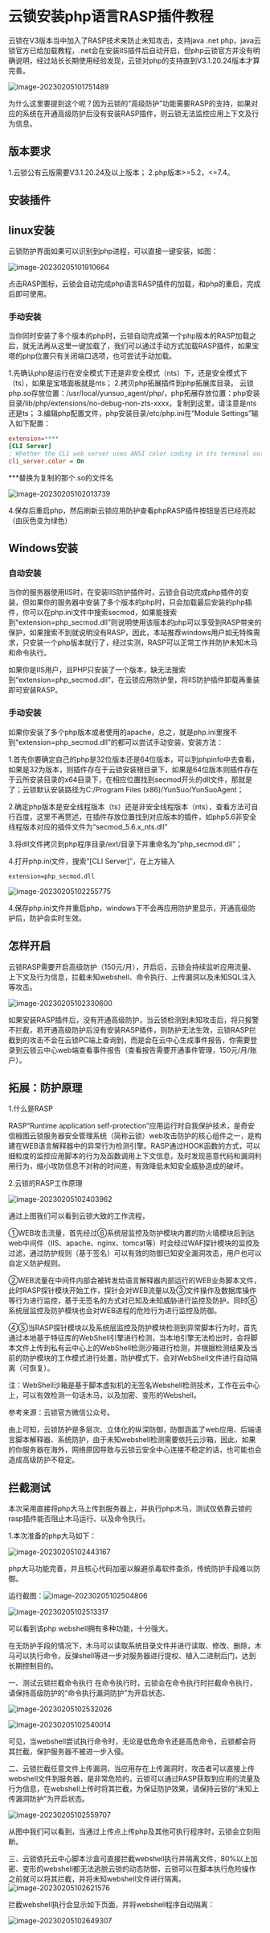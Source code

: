 # 云锁安装php语言RASP插件教程

云锁在V3版本当中加入了RASP技术来防止未知攻击，支持java .net php，java云锁官方已给加载教程，.net会在安装IIS插件后自动开启，但php云锁官方并没有明确说明，经过站长长期使用经验发现，云锁对php的支持直到V3.1.20.24版本才算完善。

![image-20230205101751489](tp/云锁安装php语言RASP插件教程.tp/image-20230205101751489.png)

为什么这里要提到这个呢？因为云锁的“高级防护”功能需要RASP的支持，如果对应的系统在开通高级防护后没有安装RASP插件，则云锁无法监控应用上下文及行为信息。

## **版本要求**

1.云锁公有云版需要V3.1.20.24及以上版本；
2.php版本>=5.2，<=7.4。

## 安装插件

## **linux安装**

云锁防护界面如果可以识别到php进程，可以直接一键安装，如图：

![image-20230205101910664](tp/云锁安装php语言RASP插件教程.tp/image-20230205101910664.png)

点击RASP图标，云锁会自动完成php语言RASP插件的加载，和php的重启，完成后即可使用。

### **手动安装**

当你同时安装了多个版本的php时，云锁自动完成第一个php版本的RASP加载之后，就无法再从这里一键加载了，我们可以通过手动方式加载RASP插件，如果宝塔的php位置只有关闭端口选项，也可尝试手动加载。

1.先确认php是运行在安全模式下还是非安全模式（nts）下，还是安全模式下（ts），如果是宝塔面板就是nts；
2.拷贝php拓展插件到php拓展库目录。
云锁php.so存放位置：/usr/local/yunsuo_agent/php/，php拓展存放位置：php安装目录/lib/php/extensions/no-debug-non-zts-xxxx，复制到这里，请注意是nts还是ts；
3.编辑php配置文件，php安装目录/etc/php.ini在“Module Settings”输入如下配置：

```ini
extension=****
[CLI Server]
; Whether the CLI web server uses ANSI color coding in its terminal output.
cli_server.color = On
```

***替换为复制的那个.so的文件名

![image-20230205102013739](tp/云锁安装php语言RASP插件教程.tp/image-20230205102013739.png)

4.保存后重启php，然后刷新云锁应用防护查看phpRASP插件按钮是否已经亮起（由灰色变为绿色）

## Windows安装

### 自动安装

当你的服务器使用IIS时，在安装IIS防护插件时，云锁会自动完成php插件的安装，但如果你的服务器中安装了多个版本的php时，只会加载最后安装的php插件，你可以在php.ini文件中搜索secmod，如果能搜索到“extension=php_secmod.dll”则说明使用该版本的php可以享受到RASP带来的保护，如果搜索不到就说明没有RASP，因此，本站推荐windows用户如无特殊需求，只安装一个php版本就行了，经过实测，RASP可以正常工作并防护未知木马和命令执行。

如果你是IIS用户，且PHP只安装了一个版本，缺无法搜索到“extension=php_secmod.dll”，在云锁应用防护里，将IIS防护插件卸载再重装即可安装RASP。

### 手动安装



如果你安装了多个php版本或者使用的apache，总之，就是php.ini里搜不到“extension=php_secmod.dll”的都可以尝试手动安装，安装方法：

1.首先你要确定自己的php是32位版本还是64位版本，可以到phpinfo中去查看，如果是32为版本，则插件存在于云锁安装根目录下，如果是64位版本则插件存在于云所安装目录的x64目录下，在相应位置找到secmod开头的dll文件，那就是了；云锁默认安装路径为C:/Program Files (x86)/YunSuo/YunSuoAgent；

2.确定php版本是安全线程版本（ts）还是非安全线程版本（nts），查看方法可自行百度，这里不再赘述，在插件存放位置找到对应版本的插件，如php5.6非安全线程版本对应的插件文件为“secmod_5.6.x_nts.dll”

3.将dll文件拷贝到php程序目录/ext/目录下并重命名为“php_secmod.dll”；

4.打开php.ini文件，搜索“[CLI Server]”，在上方输入

```solidity
extension=php_secmod.dll
```

![image-20230205102255775](tp/云锁安装php语言RASP插件教程.tp/image-20230205102255775.png)

4.保存php.ini文件并重启php，windows下不会再应用防护里显示，开通高级防护后，防护会实时生效。

## 怎样开启

云锁RASP需要开启高级防护（150元/月），开启后，云锁会持续监听应用流量、上下文及行为信息，拦截未知webshell、命令执行、上传漏洞以及未知SQL注入等攻击。

![image-20230205102330600](tp/云锁安装php语言RASP插件教程.tp/image-20230205102330600.png)

如果安装RASP插件后，没有开通高级防护，当云锁检测到未知攻击后，将只报警不拦截，若开通高级防护后没有安装RASP插件，则防护无法生效，云锁RASP拦截到的攻击不会在云锁PC端上查询到，而是会在云中心生成事件报告，你需要登录到云锁云中心web端查看事件报告（查看报告需要开通事件管理，150元/月/账户）。

## 拓展：防护原理

1.什么是RASP

RASP“Runtime application self-protection”应用运行时自我保护技术，是奇安信椒图云锁服务器安全管理系统（简称云锁）web攻击防护的核心组件之一，是构建在WEB语言解释器中的异常行为检测引擎。RASP通过HOOK函数的方式，可以细粒度的监控应用脚本的行为及函数调用上下文信息，及时发现恶意代码和漏洞利用行为，缩小攻防信息不对称的时间差，有效降低未知安全威胁造成的破坏。

2.云锁的RASP工作原理

![image-20230205102403962](tp/云锁安装php语言RASP插件教程.tp/image-20230205102403962.png)

通过上图我们可以看到云锁大致的工作流程，

①WEB攻击流量，首先经过⑥系统层监控及防护模块内置的防火墙模块后到达web中间件（IIS、apache、nginx、tomcat等）时会经过WAF探针模块的监控及过滤，通过防护规则（基于签名）可以有效的防御已知安全漏洞攻击，用户也可以自定义防护规则。

②WEB流量在中间件内部会被转发给语言解释器内部运行的WEB业务脚本文件，此时RASP探针模块开始工作，探针会对WEB流量以及③文件操作及数据库操作等行为进行监控，基于无签名的方式对已知及未知威胁进行监控及防护。同时⑥系统层监控及防护模块也会对WEB进程的危险行为进行监控及防御。

④⑤当RASP探针模块以及系统层监控及防护模块检测到异常脚本行为时，首先通过本地基于特征库的WebShell引擎进行检测，当本地引擎无法检出时，会将脚本文件上传到私有云中心上的WebShell检测沙箱进行检测，并根据检测结果及当前的防护模块的工作模式进行处置，防护模式下，会对WebShell文件进行自动隔离（可恢复）。

注：WebShell沙箱是基于脚本虚拟机的无签名Webshell检测技术，工作在云中心上，可以有效检测一句话木马，以及加密、变形的Webshell。

参考来源：云锁官方微信公众号。

由上可知，云锁防护是多层次、立体化的纵深防御，防御涵盖了web应用、后端语言脚本解释器、系统防护，由于未知webshell检测需要依托云沙箱，因此，如果的你服务器在海外，网络原因导致与云锁云安全中心连接不稳定的话，也可能也会造成高级防护不稳定。

## 拦截测试

本次采用直接将php大马上传到服务器上，并执行php木马，测试仅依靠云锁的rasp插件能否阻止木马运行、以及命令执行。

1.本次准备的php大马如下：

![image-20230205102443167](tp/云锁安装php语言RASP插件教程.tp/image-20230205102443167.png)

php大马功能完善，并且核心代码加密以躲避杀毒软件查杀，传统防护手段难以防御。

运行截图：![image-20230205102504806](tp/云锁安装php语言RASP插件教程.tp/image-20230205102504806.png)

![image-20230205102513317](tp/云锁安装php语言RASP插件教程.tp/image-20230205102513317.png)

可以看到该php webshell拥有多种功能，十分强大。

在无防护手段的情况下，木马可以读取系统目录文件并进行读取、修改、删除，木马可以执行命令，反弹shell等进一步对服务器进行提权、植入二进制后门，达到长期控制目的。

一、测试云锁拦截命令执行
在命令执行时，云锁会在命令执行时拦截命令执行，请保持高级防护的“命令执行漏洞防护”为开启状态、

![image-20230205102532026](tp/云锁安装php语言RASP插件教程.tp/image-20230205102532026.png)

![image-20230205102540014](tp/云锁安装php语言RASP插件教程.tp/image-20230205102540014.png)

可见，当webshell尝试执行命令时，无论是低危命令还是高危命令，云锁都会将其拦截，保护服务器不被进一步入侵。

二、云锁拦截任意文件上传漏洞，当应用存在上传漏洞时，攻击者可以直接上传webshell文件到服务器，是非常危险的，云锁可以通过RASP获取到应用的流量及行为信息，在webshell上传时将其拦截，为保证防护效果，请保持云锁的“未知上传漏洞防护”为开启状态。

![image-20230205102559707](tp/云锁安装php语言RASP插件教程.tp/image-20230205102559707.png)

从图中我们可以看到，当通过上传点上传php及其他可执行程序时，云锁会立刻阻断。

三、云锁依托云中心脚本沙盒可直接拦截webshell执行并隔离文件，80%以上加密、变形的webshell都无法逃脱云锁的动态防御，云锁可以在脚本执行危险操作之前就可以将其拦截，并将未知webshell文件进行隔离。![image-20230205102621576](tp/云锁安装php语言RASP插件教程.tp/image-20230205102621576.png)

拦截webshell执行会显示如下页面，并将webshell程序自动隔离：

![image-20230205102649307](tp/云锁安装php语言RASP插件教程.tp/image-20230205102649307.png)